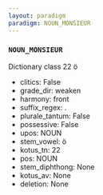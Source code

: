 ```yaml
---
layout: paradigm
paradigm: NOUN_MONSIEUR
---
```

### ` NOUN_MONSIEUR `

Dictionary class 22 ö
* clitics: False
* grade_dir: weaken
* harmony: front
* suffix_regex: .
* plurale_tantum: False
* possessive: False
* upos: NOUN
* stem_vowel: ö
* kotus_tn: 22
* pos: NOUN
* stem_diphthong: None
* kotus_av: None
* deletion: None
